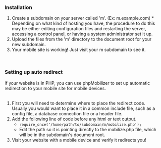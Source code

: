 ### Installation ###

  1. Create a subdomain on your server called 'm'. (Ex: m.example.com)
    * Depending on what kind of hosting you have, the procedure to do this may be either editing configuration files and restarting the server, accessing a control panel, or having a system administrator set it up.
  1. Upload the files from the 'm' directory to the document root for your new subdomain.
  1. Your mobile site is working! Just visit your m subdomain to see it.

<br>


<h3>Setting up auto redirect</h3>

If your website is in PHP, you can use phpMobilizer to set up automatic redirection to your mobile site for mobile devices.<br>
<br>
<ol><li>First you will need to determine where to place the redirect code. Usually you would want to place it in a common include file, such as a config file, a database connection file or a header file.<br>
</li><li>Add the following line of code before any html or text output.<br>
<ul><li><code>require_once('/home/path/to/subdomain/m/mobilize.php');</code>
</li><li>Edit the path so it is pointing directly to the mobilize.php file, which will be in the subdomain's document root.<br>
</li></ul></li><li>Visit your website with a mobile device and verify it redirects you!